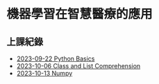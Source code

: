 # 機器學習在智慧醫療的應用

## 上課紀錄
- [2023-09-22 Python Basics](/2023-09-22%20Python%20Basics/in-class.ipynb)
- [2023-10-06 Class and List Comprehension](2023-10-06%20Class%20and%20List%20Comprehension/in-class.ipynb)
- [2023-10-13 Numpy](2023-10-13%20Numpy/in-class.ipynb)
